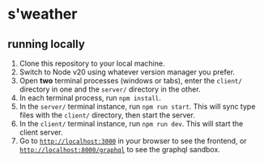 # s'weather

## running locally

1. Clone this repository to your local machine.
2. Switch to Node v20 using whatever version manager you prefer.
3. Open __two__ terminal processes (windows or tabs), enter the `client/` directory
   in one and the `server/` directory in the other.
4. In each terminal process, run `npm install`.
5. In the `server/` terminal instance, run `npm run start`. This will sync type
   files with the `client/` directory, then start the server.
6. In the `client/` terminal instance, run `npm run dev`. This will start the
   client server.
7. Go to [`http://localhost:3000`](http://localhost:3000) in your browser to see the frontend, or
   [`http://localhost:8000/graphql`](http://localhost:8000/graphql) to see the graphql sandbox.
